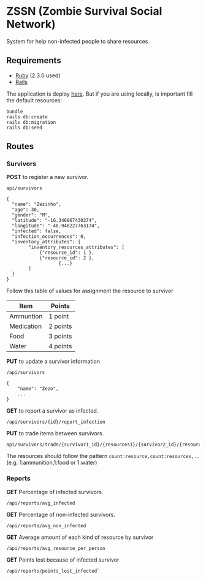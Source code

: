 # ZSSN (Zombie Survival Social Network)

System for help non-infected people to share resources

## Requirements

* [Ruby](https://www.ruby-lang.org) (2.3.0 used)
* [Rails](http://rubyonrails.org/)

The application is deploy [here](https://jonaselan-zssn.herokuapp.com/api/survivors). But if you are using locally, is important fill the default resources:

```
bundle
rails db:create
rails db:migration
rails db:seed
```

## Routes

### Survivors

**POST**  to register a new survivor.


```
api/survivors

{
  "name": "Zezinho",
  "age": 30,
  "gender": "M",
  "latitude": "-16.346867430274",
  "longitude": "-48.948227763174",
  "infected": false,
  "infection_occurrences": 0,
  "inventory_attributes": {
  		"inventory_resources_attributes": [
	  	    {"resource_id": 1 },
		    {"resource_id": 2 },
                   {...}
	  	]
  }
}
```
Follow this table of values for assignment the resource to survivor

| Item | Points |
| ------ | ------ |
| Ammuntion | 1 point |
| Medication | 2 points |
| Food | 3 points |
| Water | 4 points |


**PUT** to update a survivor information
```
/api/survivors

{
    "name": "Zezo",
    ...
}
```

**GET** to report a survivor as infected.

```
/api/survivors/{id}/report_infection
```


**PUT** to trade items between survivors.
```
api/survivors/trade/{survivor1_id}/{resources1}/{survivor2_id}/{resources2}

```

The resources should follow the pattern `count:resource,count:resources,..` (e.g. 1:ammunition,1:food or 1:water)


### Reports

**GET** Percentage of infected survivors.
```
/api/reports/avg_infected
```

**GET** Percentage of non-infected survivors.
```
/api/reports/avg_non_infected
```

**GET** Average amount of each kind of resource by survivor
```
/api/reports/avg_resource_per_person
```
**GET**  Points lost because of infected survivor
```
/api/reports/points_lost_infected`
```
